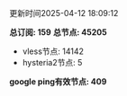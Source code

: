 更新时间2025-04-12 18:09:12

**总订阅: 159**
**总节点: 45205**
- vless节点: 14142
- hysteria2节点: 5

**google ping有效节点: 409**
